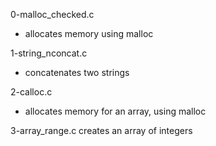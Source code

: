 0-malloc_checked.c
-  allocates memory using malloc

1-string_nconcat.c
- concatenates two strings

2-calloc.c
- allocates memory for an array, using malloc

3-array_range.c
creates an array of integers
